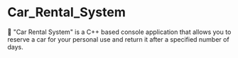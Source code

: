 # Car_Rental_System
 🚗 "Car Rental System" is a C++ based console application that allows you to reserve a car for your personal use and return it after a specified number of days.

